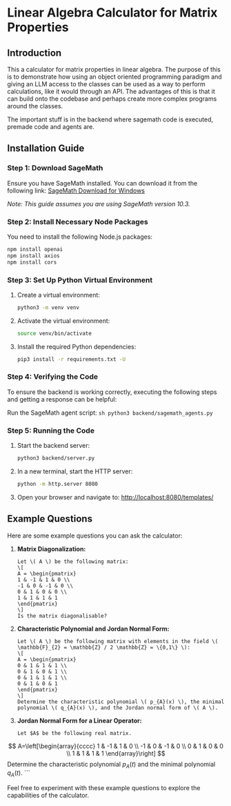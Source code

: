 # Linear Algebra Calculator for Matrix Properties

## Introduction

This a calculator for matrix properties in linear algebra. The purpose of this is to demonstrate how using an object oriented programming paradigm and giving an LLM access to the classes can be used as a way to perform calculations, like it would through an API. The advantages of this is that it can build onto the codebase and perhaps create more complex programs around the classes.

The important stuff is in the backend where sagemath code is executed, premade code and agents are.

## Installation Guide

### Step 1: Download SageMath

Ensure you have SageMath installed. You can download it from the following link:
[SageMath Download for Windows](https://www.sagemath.org/download-windows.html)

*Note: This guide assumes you are using SageMath version 10.3.*

### Step 2: Install Necessary Node Packages

You need to install the following Node.js packages:
```sh
npm install openai
npm install axios
npm install cors
```

### Step 3: Set Up Python Virtual Environment

1. Create a virtual environment:
    ```sh
    python3 -m venv venv
    ```

2. Activate the virtual environment:
    ```sh
    source venv/bin/activate
    ```

3. Install the required Python dependencies:
    ```sh
    pip3 install -r requirements.txt -U
    ```


### Step 4: Verifying the Code

To ensure the backend is working correctly, executing the following steps and getting a response can be helpful:

Run the SageMath agent script:
    ```sh
    python3 backend/sagemath_agents.py
    ```


### Step 5: Running the Code

1. Start the backend server:
    ```sh
    python3 backend/server.py
    ```

2. In a new terminal, start the HTTP server:
    ```sh
    python -m http.server 8080
    ```

3. Open your browser and navigate to:
    [http://localhost:8080/templates/](http://localhost:8080/templates/)


## Example Questions

Here are some example questions you can ask the calculator:

1. **Matrix Diagonalization:**
    ```plaintext
    Let \( A \) be the following matrix:
    \[
    A = \begin{pmatrix}
    1 & -1 & 1 & 0 \\
    -1 & 0 & -1 & 0 \\
    0 & 1 & 0 & 0 \\
    1 & 1 & 1 & 1
    \end{pmatrix}
    \]
    Is the matrix diagonalisable?
    ```

2. **Characteristic Polynomial and Jordan Normal Form:**
    ```plaintext
    Let \( A \) be the following matrix with elements in the field \( \mathbb{F}_{2} = \mathbb{Z} / 2 \mathbb{Z} = \{0,1\} \):
    \[
    A = \begin{pmatrix}
    0 & 1 & 1 & 1 \\
    0 & 1 & 0 & 1 \\
    0 & 1 & 1 & 1 \\
    0 & 1 & 0 & 1
    \end{pmatrix}
    \]
    Determine the characteristic polynomial \( p_{A}(x) \), the minimal polynomial \( q_{A}(x) \), and the Jordan normal form of \( A \).
    ```

3. **Jordan Normal Form for a Linear Operator:**
    ```plaintext
    Let $A$ be the following real matrix.
$$
A=\left[\begin{array}{cccc}
1 & -1 & 1 & 0 \\
-1 & 0 & -1 & 0 \\
0 & 1 & 0 & 0 \\
1 & 1 & 1 & 1
\end{array}\right]
$$
Determine the characteristic polynomial $p_{A}(t)$ and the minimal polynomial $q_{A}(t)$.
    ```

Feel free to experiment with these example questions to explore the capabilities of the calculator.